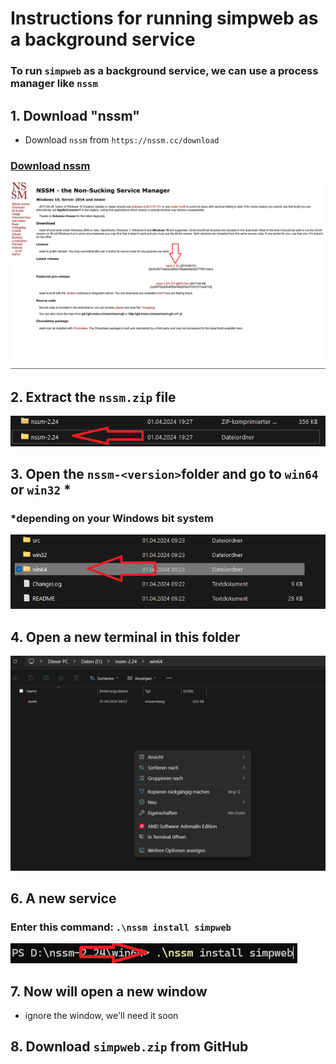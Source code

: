 # Instructions for running simpweb as a background service

### To run `simpweb` as a background service, we can use a process manager like `nssm`

## 1. Download "nssm" 

- Download `nssm` from `https://nssm.cc/download`

### [Download nssm](https://nssm.cc/download)

![plot](./resources/png/nssm.download.png)

## 2. Extract the `nssm.zip` file

![plot](./resources/png/nssm.extract.png)

## 3. Open the `nssm-<version>`folder and go to `win64` or `win32` *

### *depending on your Windows bit system

![plot](./resources/png/nssm.go.to.png)

## 4. Open a new terminal in this folder

![plot](./resources/png/nssm.new.terminal.png)

## 6. A new service 

### Enter this command: `.\nssm install simpweb`

![plot](./resources/png/nssm.enter.command.png)

## 7. Now will open a new window 

- ignore the window, we'll need it soon

## 8. Download `simpweb.zip` from GitHub